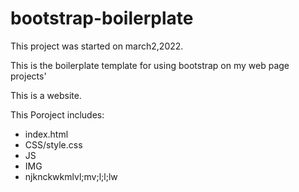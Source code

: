 # bootstrap-boilerplate
This project was started on march2,2022.


This is the boilerplate template for using bootstrap on my web page projects'

This is a website.

This Poroject includes:

- index.html
- CSS/style.css
- JS
- IMG
- njknckwkmlvl;mv;l;l;lw
